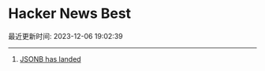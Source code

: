 # Hacker News Best

最近更新时间: 2023-12-06 19:02:39

--- 
1. [JSONB has landed](https://sqlite.org/forum/forumpost/fa6f64e3dc1a5d97) 
